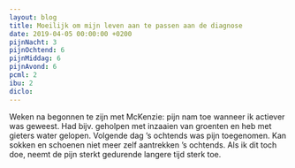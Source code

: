 ```yaml
---
layout: blog
title: Moeilijk om mijn leven aan te passen aan de diagnose
date: 2019-04-05 00:00:00 +0200
pijnNacht: 3
pijnOchtend: 6
pijnMiddag: 6
pijnAvond: 6
pcml: 2
ibu: 2
diclo: 
---
```


Weken na begonnen te zijn met McKenzie: pijn nam toe wanneer ik actiever was geweest. Had bijv. geholpen met inzaaien van groenten en heb met gieters water gelopen. Volgende dag ’s ochtends was pijn toegenomen. Kan sokken en schoenen niet meer zelf aantrekken ’s ochtends. Als ik dit toch doe, neemt de pijn sterkt gedurende langere tijd sterk toe.

